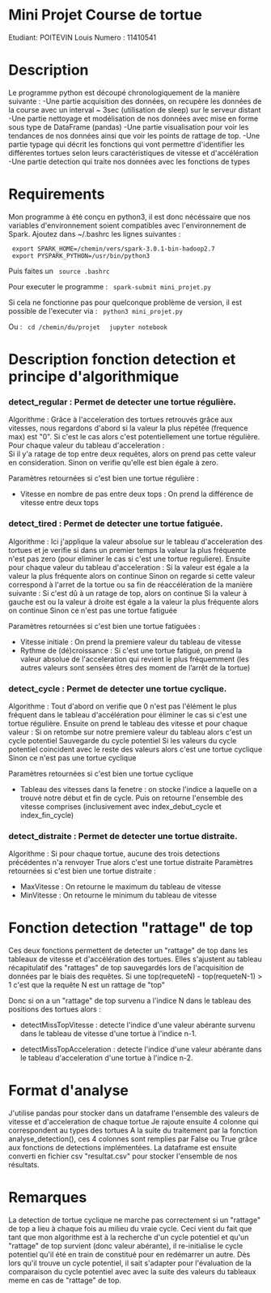 # Mini Projet Course de tortue

Etudiant: POITEVIN Louis
Numero : 11410541

# Description

Le programme python est découpé chronologiquement de la manière suivante : 
-Une partie acquisition des données, on recupère les données de la course avec un interval ~ 3sec (utilisation de sleep) sur le serveur distant
-Une partie nettoyage et modélisation de nos données avec mise en forme sous type de DataFrame (pandas)
-Une partie visualisation pour voir les tendances de nos données ainsi que voir les points de rattage de top.
-Une partie typage qui décrit les fonctions qui vont permettre d'identifier les différentes tortues selon leurs caractéristiques de vitesse et d'accélération
-Une partie detection qui traite nos données avec les fonctions de types


# Requirements

Mon programme à été conçu en python3, il est donc nécéssaire que nos variables d'environnement soient compatibles avec l'environnement de Spark. Ajoutez dans ~/.bashrc les lignes suivantes :

<code> export SPARK_HOME=/chemin/vers/spark-3.0.1-bin-hadoop2.7 </code>
<code> export PYSPARK_PYTHON=/usr/bin/python3 </code>

Puis faites un <code> source .bashrc </code>

Pour executer le programme : 
<code> spark-submit mini_projet.py </code>

Si cela ne fonctionne pas pour quelconque problème de version, il est possible de l'executer via :
<code> python3 mini_projet.py </code> 

Ou  :
<code> cd /chemin/du/projet </code>
<code> jupyter notebook </code>


# Description fonction detection et principe d'algorithmique 

### detect_regular : Permet de detecter une tortue régulière.
Algorithme : Grâce à l'acceleration des tortues retrouvés grâce aux vitesses, nous regardons d'abord si la valeur la plus répétée (frequence max) est "0". 
Si c'est le cas alors c'est potentiellement une tortue régulière. 
Pour chaque valeur du tableau d'acceleration :  
    Si il y'a ratage de top entre deux requêtes, alors on prend pas cette valeur en consideration.
    Sinon on verifie qu'elle est bien égale à zero.

Paramètres retournées si c'est bien une tortue régulière : 
* Vitesse en nombre de pas entre deux tops : On prend la différence de vitesse entre deux tops


### detect_tired : Permet de detecter une tortue fatiguée.
Algorithme : Ici j'applique la valeur absolue sur le tableau d'acceleration des tortues et je verifie si dans un premier temps la valeur la plus fréquente n'est pas zero (pour eliminer le cas si c'est une tortue reguliere). 
Ensuite pour chaque valeur du tableau d'acceleration : 
    Si la valeur est égale a la valeur la plus fréquente alors on continue
    Sinon on regarde si cette valeur correspond à l'arret de la tortue ou sa fin de réaccélération de la manière suivante :
        Si c'est dû à un ratage de top, alors on continue
        Si la valeur à gauche est ou la valeur à droite est égale a la valeur la plus fréquente alors on continue
        Sinon ce n'est pas une tortue fatiguée

Paramètres retournées si c'est bien une tortue fatiguées :
* Vitesse initiale : On prend la premiere valeur du tableau de vitesse
* Rythme de (dé)croissance : Si c'est une tortue fatigué, on prend la valeur absolue de l'acceleration qui revient le plus fréquemment (les autres valeurs sont sensées êtres des moment de l’arrêt de la tortue)


    

### detect_cycle : Permet de detecter une tortue cyclique.
Algorithme : Tout d'abord on verifie que 0 n'est pas l'élément le plus fréquent dans le tableau d'accélération pour éliminer le cas si c'est une tortue régulière.
Ensuite on prend le tableau des vitesse et pour chaque valeur : 
Si on retombe sur notre premiere valeur du tableau alors c'est un cycle potentiel 
    Sauvegarde du cycle potentiel 
    Si les valeurs du cycle potentiel coincident avec le reste des valeurs alors c'est une tortue cyclique
    Sinon ce n'est pas une tortue cyclique


Paramètres retournées si c'est bien une tortue cyclique 
* Tableau des vitesses dans la fenetre : on stocke l'indice a laquelle on a trouvé notre début et fin de cycle. Puis on retourne l'ensemble des vitesse comprises (inclusivement avec index_debut_cycle et index_fin_cycle)

### detect_distraite : Permet de detecter une tortue distraite.
Algorithme : Si pour chaque tortue, aucune des trois detections précédentes n'a renvoyer True alors c'est une tortue distraite
Paramètres retournées si c'est bien une tortue distraite :
* MaxVitesse : On retourne le maximum du tableau de vitesse
* MinVitesse : On retourne le minimum du tableau de vitesse



# Fonction detection "rattage" de top 

Ces deux fonctions permettent de detecter un "rattage" de top dans les tableaux de vitesse et d'accélération des tortues. Elles s'ajustent au tableau récapitulatif des "rattages" de top sauvegardés lors de l'acquisition de données par le biais des requêtes.
Si une top(requeteN) - top(requeteN-1) > 1 c'est que la requête N est un rattage de "top"

Donc si on a un "rattage" de top survenu a l'indice N dans le tableau des positions des tortues alors :

* detectMissTopVitesse : detecte l'indice d'une valeur abérante survenu dans le tableau de vitesse d'une tortue à l'indice n-1. 

* detectMissTopAcceleration : detecte l'indice d'une valeur abérante dans le tableau d'acceleration d'une tortue à l'indice n-2.

# Format d'analyse 

J'utilise pandas pour stocker dans un dataframe l'ensemble des valeurs de vitesse et d'acceleration de chaque tortue
Je rajoute ensuite 4 colonne qui correspondent au types des tortues
A la suite du traitement par la fonction analyse_detection(), ces 4 colonnes sont remplies par False ou True grâce aux fonctions de detections implémentées.
La dataframe est ensuite converti en fichier csv "resultat.csv" pour stocker l'ensemble de nos résultats.


# Remarques

La detection de tortue cyclique ne marche pas correctement si un "rattage" de top a lieu à chaque fois au milieu du vraie cycle. 
Ceci vient du fait que tant que mon algorithme est à la recherche d'un cycle potentiel et qu'un "rattage" de top survient (donc valeur abérante), il re-initialise le cycle potentiel qu'il été en train de constitué pour en redémarrer un autre.
Dès lors qu'il trouve un cycle potentiel, il sait s'adapter pour l'évaluation de la comparaison du cycle potentiel avec avec la suite des valeurs du tableaux meme en cas de "rattage" de top. 

